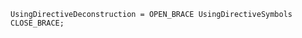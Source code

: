<!-- This file is generated automatically by infrastructure scripts. Please don't edit by hand. -->

```{ .ebnf .slang-ebnf #UsingDirectiveDeconstruction }
UsingDirectiveDeconstruction = OPEN_BRACE UsingDirectiveSymbols CLOSE_BRACE;
```
